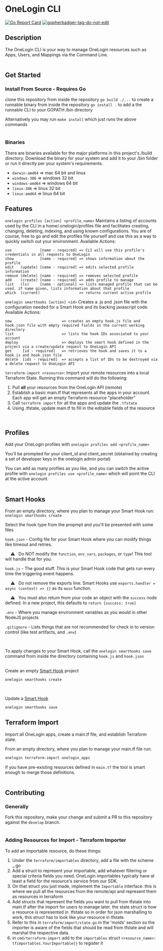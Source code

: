 # OneLogin CLI
[![Go Report Card](https://goreportcard.com/badge/github.com/onelogin/onelogin)](https://goreportcard.com/report/github.com/onelogin/onelogin)
<a href='https://github.com/jpoles1/gopherbadger' target='_blank'>![gopherbadger-tag-do-not-edit](https://img.shields.io/badge/Go%20Coverage-82%25-brightgreen.svg?longCache=true&style=flat)</a>

## Description

The OneLogin CLI is your way to manage OneLogin resources such as Apps, Users, and Mappings via the Command Line.
<br/><br/>

## Get Started

### Install From Source - Requires Go
clone this repository
from inside the repository `go build ./...` to create a runnable binary
from inside the repository `go install .` to add a the runnable CLI to your GOPATH /bin directory

Alternatively you may run `make install` which just runs the above commands
<br/><br/>

### Binaries
There are binaries available for the major platforms in this project's /build directory. Download the
binary for your system and add it to your /bin folder or run it directly per your system's requirements.

* `darwin-amd64`  => mac 64 bit and linux
* `windows-386`   => windows 32 bit
* `windows-amd64` => windows 64 bit
* `linux-386`     => linux 32 bit
* `linux-amd64`   => linux 64 bit

## Features
`onelogin profiles [action] <profile_name>`
Maintains a listing of accounts used by the CLI in a home/.onelogin/profiles file and facilitates creating, changing, deleting, indexing, and using known configurations. You are of course, free to go and edit the profiles file yourself and use this as a way to quickly switch out your environment.
Available Actions:
```
use             [name - required] => CLI will use this profile's credentials in all requests to OneLogin
show            [name - required] => shows information about the profile
edit   (update) [name - required] => edits selected profile information
remove (delete) [name - required] => removes selected profile
add    (create) [name - required] => adds profile to manage
list   (ls)     [name - optional] => lists managed profile that can be used. if name given, lists information about that profile
which  (current)                  => returns current active profile
```

`onelogin smarthooks [action] <id>`
Creates a .js and .json file with the configuration needed for a Smart Hook and its backing javascript code.
Available Actions:
```
new                       => creates an empty hook.js file and hook.json file with empty required fields in the current working directory
list                      => lists the hook IDs associated to your account
deploy                    => deploys the smart hook defined in the project via a create/update request to OneLogin API
get     [id - required]   => retrieves the hook and saves it to a hook.js and hook.json file
delete  [ids - required]  => accepts a list of IDs to be destroyed via a delete request to OneLogin API
```

`terraform-import <resource>`: Import your remote resources into a local Terraform State.
Running this command will do the following:
  1. Pull **all** your resources from the OneLogin API (remote)
  2. Establish a basic main.tf that represents all the apps in your account. Each app will get an empty Terraform resource "placeholder"
  3. Call `terraform import` for all the apps and update the `.tfstate`
  4. Using .tfstate, update main.tf to fill in the editable fields of the resource

<br/>

## Profiles
Add your OneLogin profiles with `onelogin profiles add <profile_name>`

You'll be prompted for your client_id and client_secret (obtained by creating a set of developer keys in the onelogin admin portal)

You can add as many profiles as you like, and you can switch the active profile with `onelogin profiles use <profile_name>` which will point the CLI at the active account.
<br/><br/>

## Smart Hooks
From an empty directory, where you plan to manage your Smart Hook run:
`onelogin smarthooks create`<br/>

Select the hook type from the propmpt and you'll be presented with some files 

`hook.json` - Config file for your Smart Hook where you can modify things like timeout and retries. 

&emsp; ⚠️ &nbsp; Do NOT modify the `function`, `env_vars`, `packages`, or `type`! This tool will handle that for you.</br>

`hook.js` - The good stuff. This is your Smart Hook code that gets run every time the triggering event happens.

&emsp; ⚠️ &nbsp; Do not remove the exports line. Smart Hooks use `exports.handler = async (context) => {}` as its `main` function.

&emsp; ⚠️ &nbsp; You must also return from your code an object with the `success` node defined. In a new project, this defaults to `return {success: true}` <br/>

`.env` - Where you manage environment variables as you would in other NodeJS projects

`.gitignore` - Lists things that are not recommended for check in to version control (like test artifacts, and `.env`)


<br/>

To apply changes to your Smart Hook, call the `onelogin smarthooks save` command from inside the directory containing `hook.js` and `hook.json`<br/><br/>

Create an empty [Smart Hook](https://developers.onelogin.com/api-docs/2/smart-hooks/overview) project
```sh
onelogin smarthooks create
```
<br/>

Update a [Smart Hook](https://developers.onelogin.com/api-docs/2/smart-hooks/overview) 
```sh
onelogin smarthooks save
```


## Terraform Import
Import all OneLogin apps, create a main.tf file, and establish Terraform state.

From an empty directory, where you plan to manage your main.tf file run:
```sh
onelogin terraform-import onelogin_apps
```

If you have pre-existing resources defined in `main.tf` the tool is smart enough to merge those definitions. <br/><br/>

## Contributing
### Generally

Fork this repository, make your change and submit a PR to this repository against the `develop` branch.
<br/><br/>

### Adding Resources for Import - Terraform Importer
To add an importable resource, do these things:
1. Under the `terraform/importables` directory, add a file with the scheme <provider>_<resource>.go
2. Add a struct to represent your importable, add whatever filtering or special criteria fields you need.
OneLogin importables typically have at least a field for the resource's service from our SDK.
3. On that struct you just made, implement the `Importable` interface. this is where we pull all the resources from the remote/api and represent them as resources in terraform
4. Add structs that represent the fields you want to pull from tfstate into main.tf after the import for users to manage later. the state struct is how a resource is represented in .tfstate so in order for json marshalling to work, this struct has to look like your resource in tfstate.
5. Refer to this in `terraform/import/state.go` in the 'molds' section so the importer is aware of the fields that should be read from tfstate and will marshal the respective data.
6. in `cmd/terraform-import` add to the `importables` struct `<resource_name>: tfimportables.YourImportable{}` to register it
